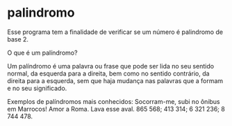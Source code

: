 # palindromo
Esse programa tem a finalidade de verificar se um número é palindromo de base 2.

O que é um palíndromo?

Um palíndromo é uma palavra ou frase que pode ser lida no seu sentido normal, da esquerda para a direita, bem como no sentido contrário, da direita para a esquerda, sem que haja mudança nas palavras que a formam e no seu significado.

Exemplos de palíndromos mais conhecidos:
Socorram-me, subi no ônibus em Marrocos!
Amor a Roma.
Lava esse aval.
865 568;
413 314;
6 321 236;
8 744 478.
